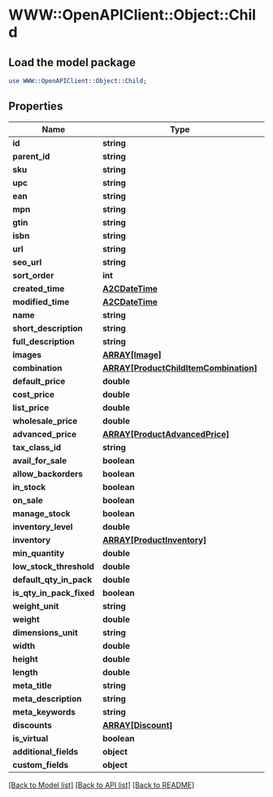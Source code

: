 # WWW::OpenAPIClient::Object::Child

## Load the model package
```perl
use WWW::OpenAPIClient::Object::Child;
```

## Properties
Name | Type | Description | Notes
------------ | ------------- | ------------- | -------------
**id** | **string** |  | [optional] 
**parent_id** | **string** |  | [optional] 
**sku** | **string** |  | [optional] 
**upc** | **string** |  | [optional] 
**ean** | **string** |  | [optional] 
**mpn** | **string** |  | [optional] 
**gtin** | **string** |  | [optional] 
**isbn** | **string** |  | [optional] 
**url** | **string** |  | [optional] 
**seo_url** | **string** |  | [optional] 
**sort_order** | **int** |  | [optional] 
**created_time** | [**A2CDateTime**](A2CDateTime.md) |  | [optional] 
**modified_time** | [**A2CDateTime**](A2CDateTime.md) |  | [optional] 
**name** | **string** |  | [optional] 
**short_description** | **string** |  | [optional] 
**full_description** | **string** |  | [optional] 
**images** | [**ARRAY[Image]**](Image.md) |  | [optional] 
**combination** | [**ARRAY[ProductChildItemCombination]**](ProductChildItemCombination.md) |  | [optional] 
**default_price** | **double** |  | [optional] 
**cost_price** | **double** |  | [optional] 
**list_price** | **double** |  | [optional] 
**wholesale_price** | **double** |  | [optional] 
**advanced_price** | [**ARRAY[ProductAdvancedPrice]**](ProductAdvancedPrice.md) |  | [optional] 
**tax_class_id** | **string** |  | [optional] 
**avail_for_sale** | **boolean** |  | [optional] 
**allow_backorders** | **boolean** |  | [optional] 
**in_stock** | **boolean** |  | [optional] 
**on_sale** | **boolean** |  | [optional] 
**manage_stock** | **boolean** |  | [optional] 
**inventory_level** | **double** |  | [optional] 
**inventory** | [**ARRAY[ProductInventory]**](ProductInventory.md) |  | [optional] 
**min_quantity** | **double** |  | [optional] 
**low_stock_threshold** | **double** |  | [optional] 
**default_qty_in_pack** | **double** |  | [optional] 
**is_qty_in_pack_fixed** | **boolean** |  | [optional] 
**weight_unit** | **string** |  | [optional] 
**weight** | **double** |  | [optional] 
**dimensions_unit** | **string** |  | [optional] 
**width** | **double** |  | [optional] 
**height** | **double** |  | [optional] 
**length** | **double** |  | [optional] 
**meta_title** | **string** |  | [optional] 
**meta_description** | **string** |  | [optional] 
**meta_keywords** | **string** |  | [optional] 
**discounts** | [**ARRAY[Discount]**](Discount.md) |  | [optional] 
**is_virtual** | **boolean** |  | [optional] 
**additional_fields** | **object** |  | [optional] 
**custom_fields** | **object** |  | [optional] 

[[Back to Model list]](../README.md#documentation-for-models) [[Back to API list]](../README.md#documentation-for-api-endpoints) [[Back to README]](../README.md)


